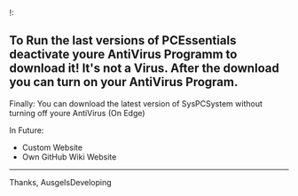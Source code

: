 !:

To Run the last versions of PCEssentials deactivate youre AntiVirus Programm to download it!
It's not a Virus.
After the download you can turn on your AntiVirus Program.
----------------------------
Finally:
You can download the latest version of SysPCSystem without turning off youre AntiVirus (On Edge)

In Future:
- Custom Website
- Own GitHub Wiki Website
----------------------------

Thanks,
AusgeIsDeveloping
